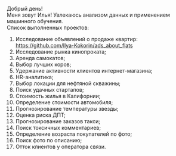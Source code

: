 Добрый день!
<br> Меня зовут Илья! Увлекаюсь анализом данных и применением машинного обучения.
<br>Список выполненных проектов:
1. Исследование объявлений о продаже квартир: https://github.com/Ilya-Kokorin/ads_about_flats
2. Исследование рынка кинопроката;
3. Аренда самокатов;
4. Выбор лучших коров;
5. Удержание активности клиентов интернет-магазина;
6. HR-аналитика;
7. Выбор локации для нефтяной скважины;
8. Поиск удачных стартапов;
9. Стоимость жилья в Калифорнии;
10. Определение стоимости автомобиля;
11. Прогнозирование температуры звезды;
12. Оценка риска ДПТ;
13. Прогнозирование заказов такси;
14. Поиск токсичных комментариев;
15. Определение возраста покупателей по фото;
16. Поиск фото по описанию;
17. Отток клиентов у оператора связи.
